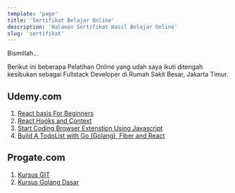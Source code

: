 ```yaml
---
template: 'page'
title: 'Sertifikat Belajar Online'
description: 'Halaman Sertifikat Hasil Belajar Online'
slug: 'sertifikat'
---
```


Bismillah...

Berikut ini beberapa Pelatihan Online yang udah saya ikuti ditengah kesibukan sebagai Fullstack Developer di Rumah Sakit Besar, Jakarta Timur.

## Udemy.com

1. [React basis For Beginners](http://ude.my/UC-06d4760b-0edc-456e-9bfe-f288da4733e6)
2. [React Hooks and Context](http://ude.my/UC-c4c6622c-a8a9-434f-91fd-f7f1ab32794d)
3. [Start Coding Browser Extenstion Using Javascript](http://ude.my/UC-02938034-bf65-4a86-ab22-28fd861c2444)
4. [Build A TodoList with Go (Golang), Fiber and React](http://ude.my/UC-0ce720ce-2dcf-49dd-b73c-231369f7776f)


## Progate.com

1. [Kursus GIT](https://progate.com/course_certificate/afebde4arfbmeq)
2. [Kursus Golang Dasar](https://progate.com/course_certificate/eacf2b15rgg0xl)

